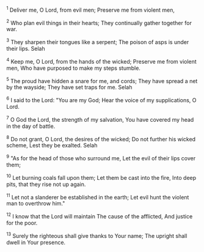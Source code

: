 <sup>1</sup> 
Deliver me, O Lord, from evil men; Preserve me from violent men, 

<sup>2</sup> 
Who plan evil things in their hearts; They continually gather together for war. 

<sup>3</sup> 
They sharpen their tongues like a serpent; The poison of asps is under their lips. Selah 

<sup>4</sup> 
Keep me, O Lord, from the hands of the wicked; Preserve me from violent men, Who have purposed to make my steps stumble. 

<sup>5</sup> 
The proud have hidden a snare for me, and cords; They have spread a net by the wayside; They have set traps for me. Selah 

<sup>6</sup> 
I said to the Lord: "You are my God; Hear the voice of my supplications, O Lord. 

<sup>7</sup> 
O God the Lord, the strength of my salvation, You have covered my head in the day of battle. 

<sup>8</sup> 
Do not grant, O Lord, the desires of the wicked; Do not further his wicked scheme, Lest they be exalted. Selah 

<sup>9</sup> 
"As for the head of those who surround me, Let the evil of their lips cover them; 

<sup>10</sup> 
Let burning coals fall upon them; Let them be cast into the fire, Into deep pits, that they rise not up again. 

<sup>11</sup> 
Let not a slanderer be established in the earth; Let evil hunt the violent man to overthrow him." 

<sup>12</sup> 
I know that the Lord will maintain The cause of the afflicted, And justice for the poor. 

<sup>13</sup> 
Surely the righteous shall give thanks to Your name; The upright shall dwell in Your presence.